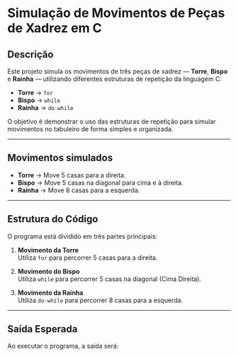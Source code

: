 # Simulação de Movimentos de Peças de Xadrez em C

## Descrição
Este projeto simula os movimentos de três peças de xadrez — **Torre**, **Bispo** e **Rainha** — utilizando diferentes estruturas de repetição da linguagem C:
- **Torre** → `for`
- **Bispo** → `while`
- **Rainha** → `do-while`

O objetivo é demonstrar o uso das estruturas de repetição para simular movimentos no tabuleiro de forma simples e organizada.

---

## Movimentos simulados
- **Torre** → Move 5 casas para a direita.
- **Bispo** → Move 5 casas na diagonal para cima e à direita.
- **Rainha** → Move 8 casas para a esquerda.

---

## Estrutura do Código
O programa está dividido em três partes principais:

1. **Movimento da Torre**  
   Utiliza `for` para percorrer 5 casas para a direita.
   
2. **Movimento do Bispo**  
   Utiliza `while` para percorrer 5 casas na diagonal (Cima Direita).
   
3. **Movimento da Rainha**  
   Utiliza `do-while` para percorrer 8 casas para a esquerda.

---

## Saída Esperada

Ao executar o programa, a saída será:

